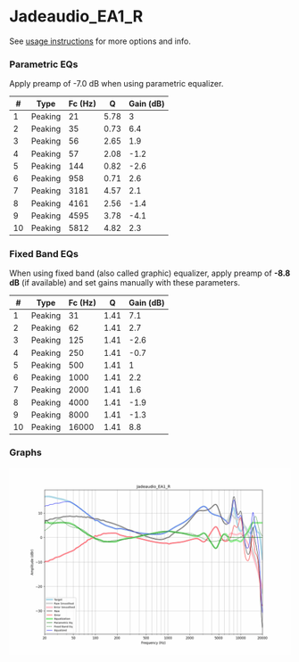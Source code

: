 # Jadeaudio_EA1_R
See [usage instructions](https://github.com/jaakkopasanen/AutoEq#usage) for more options and info.

### Parametric EQs
Apply preamp of -7.0 dB when using parametric equalizer.

|   # | Type    |   Fc (Hz) |    Q |   Gain (dB) |
|-----|---------|-----------|------|-------------|
|   1 | Peaking |        21 | 5.78 |         3   |
|   2 | Peaking |        35 | 0.73 |         6.4 |
|   3 | Peaking |        56 | 2.65 |         1.9 |
|   4 | Peaking |        57 | 2.08 |        -1.2 |
|   5 | Peaking |       144 | 0.82 |        -2.6 |
|   6 | Peaking |       958 | 0.71 |         2.6 |
|   7 | Peaking |      3181 | 4.57 |         2.1 |
|   8 | Peaking |      4161 | 2.56 |        -1.4 |
|   9 | Peaking |      4595 | 3.78 |        -4.1 |
|  10 | Peaking |      5812 | 4.82 |         2.3 |

### Fixed Band EQs
When using fixed band (also called graphic) equalizer, apply preamp of **-8.8 dB** (if available) and set gains manually with these parameters.

|   # | Type    |   Fc (Hz) |    Q |   Gain (dB) |
|-----|---------|-----------|------|-------------|
|   1 | Peaking |        31 | 1.41 |         7.1 |
|   2 | Peaking |        62 | 1.41 |         2.7 |
|   3 | Peaking |       125 | 1.41 |        -2.6 |
|   4 | Peaking |       250 | 1.41 |        -0.7 |
|   5 | Peaking |       500 | 1.41 |         1   |
|   6 | Peaking |      1000 | 1.41 |         2.2 |
|   7 | Peaking |      2000 | 1.41 |         1.6 |
|   8 | Peaking |      4000 | 1.41 |        -1.9 |
|   9 | Peaking |      8000 | 1.41 |        -1.3 |
|  10 | Peaking |     16000 | 1.41 |         8.8 |

### Graphs
![](./Jadeaudio_EA1_R.png)
